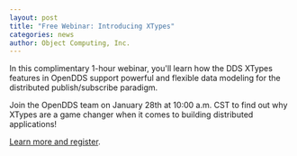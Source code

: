 ```yaml
---
layout: post
title: "Free Webinar: Introducing XTypes"
categories: news
author: Object Computing, Inc.
---
```


In this complimentary 1-hour webinar, you'll learn how the DDS XTypes features in OpenDDS support powerful and flexible data modeling for the distributed publish/subscribe paradigm. 

Join the OpenDDS team on January 28th at 10:00 a.m. CST to find out why XTypes are a game changer when it comes to building distributed applications! 

[Learn more and register](https://us02web.zoom.us/webinar/register/WN_blXT4AJ0QEG80b3DpFCzNg).
